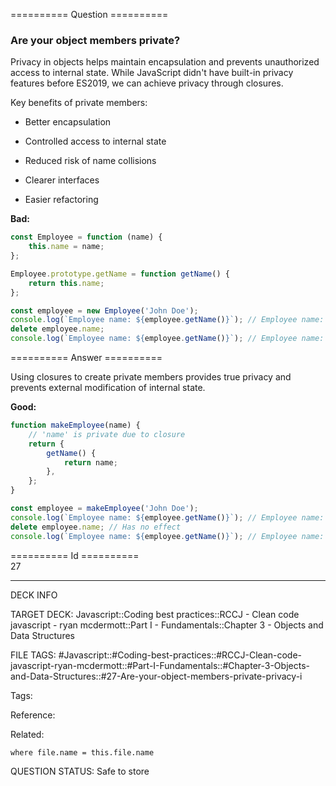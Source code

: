 ========== Question ==========  

### Are your object members private?

Privacy in objects helps maintain encapsulation and prevents unauthorized access to internal state. While JavaScript didn't have built-in privacy features before ES2019, we can achieve privacy through closures.

Key benefits of private members:

-   Better encapsulation

-   Controlled access to internal state

-   Reduced risk of name collisions

-   Clearer interfaces

-   Easier refactoring

**Bad:**

```javascript
const Employee = function (name) {
    this.name = name;
};

Employee.prototype.getName = function getName() {
    return this.name;
};

const employee = new Employee('John Doe');
console.log(`Employee name: ${employee.getName()}`); // Employee name: John Doe
delete employee.name;
console.log(`Employee name: ${employee.getName()}`); // Employee name: undefined
```  

========== Answer ==========  

Using closures to create private members provides true privacy and prevents external modification of internal state.

**Good:**

```javascript
function makeEmployee(name) {
    // 'name' is private due to closure
    return {
        getName() {
            return name;
        },
    };
}

const employee = makeEmployee('John Doe');
console.log(`Employee name: ${employee.getName()}`); // Employee name: John Doe
delete employee.name; // Has no effect
console.log(`Employee name: ${employee.getName()}`); // Employee name: John Doe
```

========== Id ==========  
27

---

DECK INFO

TARGET DECK: Javascript::Coding best practices::RCCJ - Clean code javascript - ryan mcdermott::Part I - Fundamentals::Chapter 3 - Objects and Data Structures

FILE TAGS: #Javascript::#Coding-best-practices::#RCCJ-Clean-code-javascript-ryan-mcdermott::#Part-I-Fundamentals::#Chapter-3-Objects-and-Data-Structures::#27-Are-your-object-members-private-privacy-i

Tags:

Reference:

Related:

```dataview
where file.name = this.file.name
```

QUESTION STATUS: Safe to store
